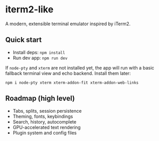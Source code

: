 # iterm2-like

A modern, extensible terminal emulator inspired by iTerm2.

## Quick start

- Install deps: `npm install`
- Run dev app: `npm run dev`

If `node-pty` and `xterm` are not installed yet, the app will run with a basic fallback terminal view and echo backend. Install them later:

```
npm i node-pty xterm xterm-addon-fit xterm-addon-web-links
```

## Roadmap (high level)
- Tabs, splits, session persistence
- Theming, fonts, keybindings
- Search, history, autocomplete
- GPU-accelerated text rendering
- Plugin system and config files